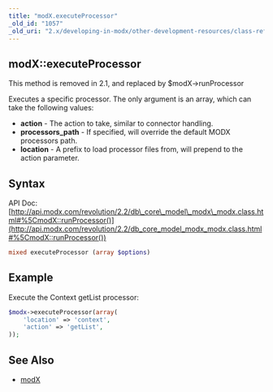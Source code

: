 ```yaml
---
title: "modX.executeProcessor"
_old_id: "1057"
_old_uri: "2.x/developing-in-modx/other-development-resources/class-reference/modx/modx.executeprocessor"
---
```


## modX::executeProcessor

This method is removed in 2.1, and replaced by $modX->runProcessor

Executes a specific processor. The only argument is an array, which can take the following values:

- **action** - The action to take, similar to connector handling.
- **processors\_path** - If specified, will override the default MODX processors path.
- **location** - A prefix to load processor files from, will prepend to the action parameter.

## Syntax

API Doc: [http://api.modx.com/revolution/2.2/db\_core\_model\_modx\_modx.class.html#%5CmodX::runProcessor()](http://api.modx.com/revolution/2.2/db_core_model_modx_modx.class.html#%5CmodX::runProcessor())

``` php
mixed executeProcessor (array $options)
```

## Example

Execute the Context getList processor:

``` php
$modx->executeProcessor(array(
    'location' => 'context',
    'action' => 'getList',
));
```

## See Also

- [modX](extending-modx/core-model/modx "modX")